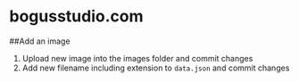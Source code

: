 # bogusstudio.com

##Add an image
1. Upload new image into the images folder and commit changes
2. Add new filename including extension to ```data.json``` and commit changes

